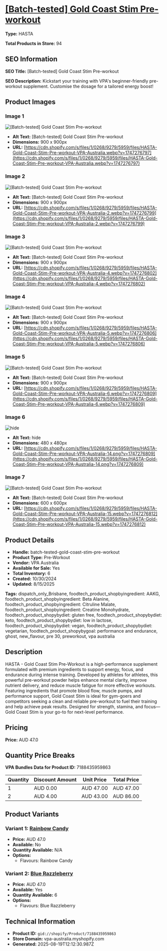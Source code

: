 # [[Batch-tested] Gold Coast Stim Pre-workout](https://vpa-australia.myshopify.com/products/batch-tested-gold-coast-stim-pre-workout)

**Type:** HASTA

**Total Products in Store:** 94

## SEO Information

**SEO Title:** [Batch-tested] Gold Coast Stim Pre-workout

**SEO Description:** Kickstart your training with VPA's beginner-friendly pre-workout supplement. Customise the dosage for a tailored energy boost!

## Product Images

### Image 1
![[Batch-tested] Gold Coast Stim Pre-workout](https://cdn.shopify.com/s/files/1/0268/9279/5959/files/HASTA-Gold-Coast-Stim-Pre-workout-VPA-Australia.webp?v=1747276797)

- **Alt Text:** [Batch-tested] Gold Coast Stim Pre-workout
- **Dimensions:** 900 x 900px
- **URL:** [https://cdn.shopify.com/s/files/1/0268/9279/5959/files/HASTA-Gold-Coast-Stim-Pre-workout-VPA-Australia.webp?v=1747276797](https://cdn.shopify.com/s/files/1/0268/9279/5959/files/HASTA-Gold-Coast-Stim-Pre-workout-VPA-Australia.webp?v=1747276797)

### Image 2
![[Batch-tested] Gold Coast Stim Pre-workout](https://cdn.shopify.com/s/files/1/0268/9279/5959/files/HASTA-Gold-Coast-Stim-Pre-workout-VPA-Australia-2.webp?v=1747276799)

- **Alt Text:** [Batch-tested] Gold Coast Stim Pre-workout
- **Dimensions:** 900 x 900px
- **URL:** [https://cdn.shopify.com/s/files/1/0268/9279/5959/files/HASTA-Gold-Coast-Stim-Pre-workout-VPA-Australia-2.webp?v=1747276799](https://cdn.shopify.com/s/files/1/0268/9279/5959/files/HASTA-Gold-Coast-Stim-Pre-workout-VPA-Australia-2.webp?v=1747276799)

### Image 3
![[Batch-tested] Gold Coast Stim Pre-workout](https://cdn.shopify.com/s/files/1/0268/9279/5959/files/HASTA-Gold-Coast-Stim-Pre-workout-VPA-Australia-4.webp?v=1747276802)

- **Alt Text:** [Batch-tested] Gold Coast Stim Pre-workout
- **Dimensions:** 900 x 900px
- **URL:** [https://cdn.shopify.com/s/files/1/0268/9279/5959/files/HASTA-Gold-Coast-Stim-Pre-workout-VPA-Australia-4.webp?v=1747276802](https://cdn.shopify.com/s/files/1/0268/9279/5959/files/HASTA-Gold-Coast-Stim-Pre-workout-VPA-Australia-4.webp?v=1747276802)

### Image 4
![[Batch-tested] Gold Coast Stim Pre-workout](https://cdn.shopify.com/s/files/1/0268/9279/5959/files/HASTA-Gold-Coast-Stim-Pre-workout-VPA-Australia-5.webp?v=1747276806)

- **Alt Text:** [Batch-tested] Gold Coast Stim Pre-workout
- **Dimensions:** 900 x 900px
- **URL:** [https://cdn.shopify.com/s/files/1/0268/9279/5959/files/HASTA-Gold-Coast-Stim-Pre-workout-VPA-Australia-5.webp?v=1747276806](https://cdn.shopify.com/s/files/1/0268/9279/5959/files/HASTA-Gold-Coast-Stim-Pre-workout-VPA-Australia-5.webp?v=1747276806)

### Image 5
![[Batch-tested] Gold Coast Stim Pre-workout](https://cdn.shopify.com/s/files/1/0268/9279/5959/files/HASTA-Gold-Coast-Stim-Pre-workout-VPA-Australia-6.webp?v=1747276809)

- **Alt Text:** [Batch-tested] Gold Coast Stim Pre-workout
- **Dimensions:** 900 x 900px
- **URL:** [https://cdn.shopify.com/s/files/1/0268/9279/5959/files/HASTA-Gold-Coast-Stim-Pre-workout-VPA-Australia-6.webp?v=1747276809](https://cdn.shopify.com/s/files/1/0268/9279/5959/files/HASTA-Gold-Coast-Stim-Pre-workout-VPA-Australia-6.webp?v=1747276809)

### Image 6
![hide](https://cdn.shopify.com/s/files/1/0268/9279/5959/files/HASTA-Gold-Coast-Stim-Pre-workout-VPA-Australia-14.png?v=1747276809)

- **Alt Text:** hide
- **Dimensions:** 480 x 480px
- **URL:** [https://cdn.shopify.com/s/files/1/0268/9279/5959/files/HASTA-Gold-Coast-Stim-Pre-workout-VPA-Australia-14.png?v=1747276809](https://cdn.shopify.com/s/files/1/0268/9279/5959/files/HASTA-Gold-Coast-Stim-Pre-workout-VPA-Australia-14.png?v=1747276809)

### Image 7
![[Batch-tested] Gold Coast Stim Pre-workout](https://cdn.shopify.com/s/files/1/0268/9279/5959/files/HASTA-Gold-Coast-Stim-Pre-workout-VPA-Australia-15.webp?v=1747276812)

- **Alt Text:** [Batch-tested] Gold Coast Stim Pre-workout
- **Dimensions:** 600 x 600px
- **URL:** [https://cdn.shopify.com/s/files/1/0268/9279/5959/files/HASTA-Gold-Coast-Stim-Pre-workout-VPA-Australia-15.webp?v=1747276812](https://cdn.shopify.com/s/files/1/0268/9279/5959/files/HASTA-Gold-Coast-Stim-Pre-workout-VPA-Australia-15.webp?v=1747276812)

## Product Details

- **Handle:** batch-tested-gold-coast-stim-pre-workout
- **Product Type:** Pre-Workout
- **Vendor:** VPA Australia
- **Available for Sale:** Yes
- **Total Inventory:** 6
- **Created:** 10/30/2024
- **Updated:** 8/15/2025

**Tags:** dispatch_only_Brisbane, foodtech_product_shopbyingredient: AAKG, foodtech_product_shopbyingredient: Beta Alanine, foodtech_product_shopbyingredient: Citruline Malate, foodtech_product_shopbyingredient: Creatine Monohydrate, foodtech_product_shopybydiet: gluten free, foodtech_product_shopybydiet: keto, foodtech_product_shopybydiet: low in lactose, foodtech_product_shopybydiet: vegan, foodtech_product_shopybydiet: vegetarian, foodtech_product_shopybygoal: performance and endurance, ghost, new_flavour, pre 30, preworkout, vpa australia

## Description

HASTA - Gold Coast Stim Pre-Workout is a high-performance supplement formulated with premium ingredients to support energy, focus, and endurance during intense training. Developed by athletes for athletes, this powerful pre-workout powder helps enhance mental clarity, improve nutrient delivery, and reduce muscle fatigue for more effective workouts. Featuring ingredients that promote blood flow, muscle pumps, and performance support, Gold Coast Stim is ideal for gym-goers and competitors seeking a clean and reliable pre-workout to fuel their training and help achieve peak results. Designed for strength, stamina, and focus—Gold Coast Stim is your go-to for next-level performance.

## Pricing

**Price:** AUD 47.0

## Quantity Price Breaks

**VPA Bundles Data for Product ID:** 7188435959863

| Quantity | Discount Amount | Unit Price | Total Price |
|----------|----------------|------------|-------------|
| 1 | AUD 0.00 | AUD 47.00 | AUD 47.00 |
| 2 | AUD 4.00 | AUD 43.00 | AUD 86.00 |

## Product Variants

### Variant 1: [Rainbow Candy](https://vpa-australia.myshopify.com/products/batch-tested-gold-coast-stim-pre-workout)

- **Price:** AUD 47.0
- **Available:** No
- **Quantity Available:** N/A
- **Options:**
  - Flavours: Rainbow Candy

### Variant 2: [Blue Razzleberry](https://vpa-australia.myshopify.com/products/batch-tested-gold-coast-stim-pre-workout)

- **Price:** AUD 47.0
- **Available:** Yes
- **Quantity Available:** 6
- **Options:**
  - Flavours: Blue Razzleberry

## Technical Information

- **Product ID:** `gid://shopify/Product/7188435959863`
- **Store Domain:** vpa-australia.myshopify.com
- **Generated:** 2025-08-19T12:12:30.987Z

